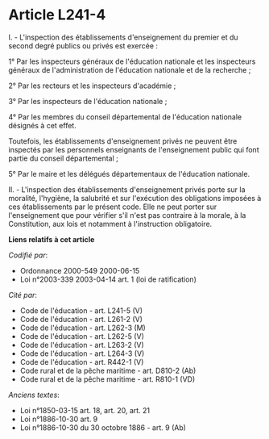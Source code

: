 # Article L241-4

I. - L'inspection des établissements d'enseignement du premier et du second degré publics ou privés est exercée :

1° Par les inspecteurs généraux de l'éducation nationale et les inspecteurs généraux de l'administration de l'éducation
nationale et de la recherche ;

2° Par les recteurs et les inspecteurs d'académie ;

3° Par les inspecteurs de l'éducation nationale ;

4° Par les membres du conseil départemental de l'éducation nationale désignés à cet effet.

Toutefois, les établissements d'enseignement privés ne peuvent être inspectés par les personnels enseignants de
l'enseignement public qui font partie du conseil départemental ;

5° Par le maire et les délégués départementaux de l'éducation nationale.

II. - L'inspection des établissements d'enseignement privés porte sur la moralité, l'hygiène, la salubrité et sur l'exécution
des obligations imposées à ces établissements par le présent code. Elle ne peut porter sur l'enseignement que pour vérifier
s'il n'est pas contraire à la morale, à la Constitution, aux lois et notamment à l'instruction obligatoire.

**Liens relatifs à cet article**

_Codifié par_:

  - Ordonnance 2000-549 2000-06-15
  - Loi n°2003-339 2003-04-14 art. 1 (loi de ratification)

_Cité par_:

  - Code de l'éducation - art. L241-5 (V)
  - Code de l'éducation - art. L261-2 (V)
  - Code de l'éducation - art. L262-3 (M)
  - Code de l'éducation - art. L262-5 (V)
  - Code de l'éducation - art. L263-2 (V)
  - Code de l'éducation - art. L264-3 (V)
  - Code de l'éducation - art. R442-1 (V)
  - Code rural et de la pêche maritime - art. D810-2 (Ab)
  - Code rural et de la pêche maritime - art. R810-1 (VD)

_Anciens textes_:

  - Loi n°1850-03-15 art. 18, art. 20, art. 21
  - Loi n°1886-10-30 art. 9
  - Loi n°1886-10-30 du 30 octobre 1886 - art. 9 (Ab)
